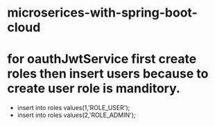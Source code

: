# microserices-with-spring-boot-cloud

# for oauthJwtService first create roles then insert users because to create user role is manditory.

* insert into roles values(1,'ROLE_USER');
* insert into roles values(2,'ROLE_ADMIN');